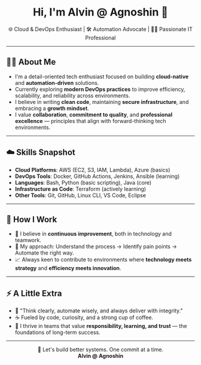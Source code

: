 <h1 align="center">Hi, I'm Alvin @ Agnoshin 👋</h1>

<p align="center">
  🌐 Cloud & DevOps Enthusiast | 🛠️ Automation Advocate | 👨‍💻 Passionate IT Professional
</p>

---

## 👨‍💻 About Me

- I'm a detail-oriented tech enthusiast focused on building **cloud-native** and **automation-driven** solutions.
- Currently exploring **modern DevOps practices** to improve efficiency, scalability, and reliability across environments.
- I believe in writing **clean code**, maintaining **secure infrastructure**, and embracing a **growth mindset**.
- I value **collaboration**, **commitment to quality**, and **professional excellence** — principles that align with forward-thinking tech environments.

---

## ☁️ Skills Snapshot

- **Cloud Platforms**: AWS (EC2, S3, IAM, Lambda), Azure (basics)
- **DevOps Tools**: Docker, GitHub Actions, Jenkins, Ansible (learning)
- **Languages**: Bash, Python (basic scripting), Java (core)
- **Infrastructure as Code**: Terraform (actively learning)
- **Other Tools**: Git, GitHub, Linux CLI, VS Code, Eclipse

---

## 🤝 How I Work

- 🔄 I believe in **continuous improvement**, both in technology and teamwork.
- 🧩 My approach: Understand the process → Identify pain points → Automate the right way.
- 📈 Always keen to contribute to environments where **technology meets strategy** and **efficiency meets innovation**.

---


## ⚡ A Little Extra

- 🧠 "Think clearly, automate wisely, and always deliver with integrity."
- ☕ Fueled by code, curiosity, and a strong cup of coffee.
- 🌟 I thrive in teams that value **responsibility, learning, and trust** — the foundations of long-term success.

---

<p align="center">
  🚀 Let's build better systems. One commit at a time.  
  <br/>
  <strong>Alvin @ Agnoshin</strong>
</p>
